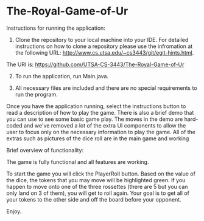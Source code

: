 # The-Royal-Game-of-Ur

Instructions for running the application:

1) Clone the repository to your local machine into your IDE.
For detailed instructions on how to clone a repository please use the infromation at the following URL:
http://www.cs.utsa.edu/~cs3443/git/egit-hints.html.

  The URI is: https://github.com/UTSA-CS-3443/The-Royal-Game-of-Ur

2) To run the application, run Main.java.

3) All necessary files are included and there are no special requirements to run the program.

Once you have the application running, select the instructions button to read a description of how to play the game.
There is also a brief demo that you can use to see some basic game play.  The moves in the demo are hard-coded and we've removed 
a lot of the extra UI components to allow the user to focus only on the necessary information to play the game. 
All of the extras such as pictures of the dice roll are in the main game and working

Brief overview of functionality:

The game is fully functional and all features are working.

To start the game you will click the PlayerRoll button. Based on the value of the dice, the tokens that you may move will be highlighted green. If you happen to move onto one of the three rossettes (there are 5 but you can only land on 3 of them), you will get to roll again. Your goal is to get all of your tokens to the other side and off the board before your opponent.

Enjoy.
